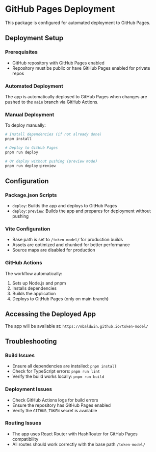 # GitHub Pages Deployment

This package is configured for automated deployment to GitHub Pages.

## Deployment Setup

### Prerequisites
- GitHub repository with GitHub Pages enabled
- Repository must be public or have GitHub Pages enabled for private repos

### Automated Deployment
The app is automatically deployed to GitHub Pages when changes are pushed to the `main` branch via GitHub Actions.

### Manual Deployment
To deploy manually:

```bash
# Install dependencies (if not already done)
pnpm install

# Deploy to GitHub Pages
pnpm run deploy

# Or deploy without pushing (preview mode)
pnpm run deploy:preview
```

## Configuration

### Package.json Scripts
- `deploy`: Builds the app and deploys to GitHub Pages
- `deploy:preview`: Builds the app and prepares for deployment without pushing

### Vite Configuration
- Base path is set to `/token-model/` for production builds
- Assets are optimized and chunked for better performance
- Source maps are disabled for production

### GitHub Actions
The workflow automatically:
1. Sets up Node.js and pnpm
2. Installs dependencies
3. Builds the application
4. Deploys to GitHub Pages (only on main branch)

## Accessing the Deployed App

The app will be available at: `https://nbaldwin.github.io/token-model/`

## Troubleshooting

### Build Issues
- Ensure all dependencies are installed: `pnpm install`
- Check for TypeScript errors: `pnpm run lint`
- Verify the build works locally: `pnpm run build`

### Deployment Issues
- Check GitHub Actions logs for build errors
- Ensure the repository has GitHub Pages enabled
- Verify the `GITHUB_TOKEN` secret is available

### Routing Issues
- The app uses React Router with HashRouter for GitHub Pages compatibility
- All routes should work correctly with the base path `/token-model/` 